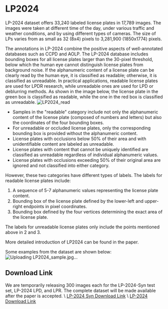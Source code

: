 # LP2024

LP-2024 dataset offers 33,240 labeled license plates in 17,789 images. The images were taken at different time of the day, under various traffic and weather conditions, and by using different types of cameras. The size of LPs varies from as small as 32 (8x4) pixels to 3,281,900 (1850x1774) pixels.

The annotations in LP-2024 combine the positive aspects of well-annotated databases such as CCPD and AOLP. The LP-2024 database includes bounding boxes for all license plates larger than the 30-pixel threshold, below which the human eye cannot distinguish license plates from background noise. If the alphanumeric content of a license plate can be clearly read by the human eye, it is classified as readable; otherwise, it is classified as unreadable. In practical applications, readable license plates are used for LPDR research, while unreadable ones are used for LPD or deblurring methods. As shown in the image below, the license plate in the green box is classified as readable, while the one in the red box is classified as unreadable.
![LP2024_read](https://github.com/LP32343738/LP2024/assets/162530571/916098bf-783f-44fe-87cd-c4a7a1acf8e4)


- Samples in the "readable" category include not only the alphanumeric content of the license plate (composed of numbers and letters) but also the coordinates of the four bounding boxes.
- For unreadable or occluded license plates, only the corresponding bounding box is provided without the alphanumeric content.
- License plates with occlusions below 50% of their area and with unidentifiable content are labeled as unreadable.
- License plates with content that cannot be uniquely identified are classified as unreadable regardless of individual alphanumeric values.
- License plates with occlusions exceeding 50% of their original area are ignored and not classified into either category.

However, these two categories have different types of labels. The labels for readable license plates include:

1. A sequence of 5-7 alphanumeric values representing the license plate content.
2. Bounding box of the license plate defined by the lower-left and upper-right endpoints in pixel coordinates.
3. Bounding box defined by the four vertices determining the exact area of the license plate.

The labels for unreadable license plates only include the points mentioned above in 2 and 3.


More detailed introduction of LP2024 can be found in the paper.

Some examples from the dataset are shown below:
![Uploading LP2024_sample.jpg…]()

Download Link
-
We are temporarily releasing 300 images each for the LP-2024-Syn test set, LP-2024 LPD, and LPR. The complete dataset will be made available after the paper is accepted.
\\
[LP-2024 Syn Download Link](https://drive.google.com/file/d/1NjzTVPxhejzuHmmOhE2LBIqi26qWhP1H/view?usp=sharing)
\\
[LP-2024 Download Link](https://drive.google.com/file/d/1ZmW0wFJZnvLamzdFMKWf8kiDqvlUGVGn/view?usp=sharing)

